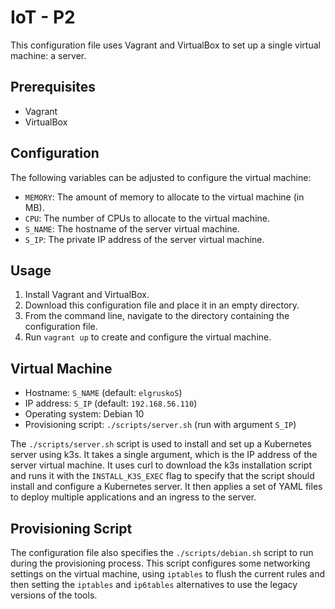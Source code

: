 # IoT - P2

This configuration file uses Vagrant and VirtualBox to set up a single virtual machine: a server.

## Prerequisites

- Vagrant
- VirtualBox

## Configuration

The following variables can be adjusted to configure the virtual machine:

- `MEMORY`: The amount of memory to allocate to the virtual machine (in MB).
- `CPU`: The number of CPUs to allocate to the virtual machine.
- `S_NAME`: The hostname of the server virtual machine.
- `S_IP`: The private IP address of the server virtual machine.

## Usage

1. Install Vagrant and VirtualBox.
2. Download this configuration file and place it in an empty directory.
3. From the command line, navigate to the directory containing the configuration file.
4. Run `vagrant up` to create and configure the virtual machine.

## Virtual Machine

- Hostname: `S_NAME` (default: `elgruskoS`)
- IP address: `S_IP` (default: `192.168.56.110`)
- Operating system: Debian 10
- Provisioning script: `./scripts/server.sh` (run with argument `S_IP`)

The `./scripts/server.sh` script is used to install and set up a Kubernetes server using k3s. It takes a single argument, which is the IP address of the server virtual machine. It uses curl to download the k3s installation script and runs it with the `INSTALL_K3S_EXEC` flag to specify that the script should install and configure a Kubernetes server. It then applies a set of YAML files to deploy multiple applications and an ingress to the server.

## Provisioning Script

The configuration file also specifies the `./scripts/debian.sh` script to run during the provisioning process. This script configures some networking settings on the virtual machine, using `iptables` to flush the current rules and then setting the `iptables` and `ip6tables` alternatives to use the legacy versions of the tools.
